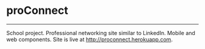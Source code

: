 # proConnect
---------------------------------------------------------
School project. Professional networking site similar to LinkedIn. Mobile and web components.
Site is live at http://proconnect.herokuapp.com.

